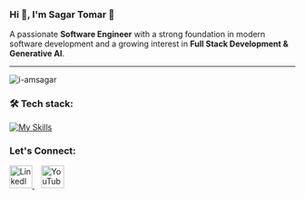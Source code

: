### Hi 👋, I'm Sagar Tomar 🤗

A passionate <strong>Software Engineer</strong> with a strong foundation in modern software development and a growing interest in <strong>Full Stack Development & Generative AI</strong>.

---

<p align="left"> <img src="https://komarev.com/ghpvc/?username=i-amsagar&label=Profile%20views&color=FB2576&style=flat" alt="i-amsagar" /> </p>

<h3 align="left">🛠️ Tech stack:</h3>

[![My Skills](https://skillicons.dev/icons?i=cpp,html,css,tailwind,sass,js,ts,react,next,jest,nodejs,mongodb,git,docker,vscode,python)](https://skillicons.dev)

<h3 align="left">Let's Connect:</h3>
<p align="left">
  <a href="https://linkedin.com/in/i-amsagar" target="_blank">
    <img src="https://raw.githubusercontent.com/rahuldkjain/github-profile-readme-generator/master/src/images/icons/Social/linked-in-alt.svg" alt="LinkedIn" width="40" height="40"/>
  </a>
  &nbsp;&nbsp;
  <a href="https://www.youtube.com/c/SagarDeveloper" target="_blank">
    <img src="https://raw.githubusercontent.com/rahuldkjain/github-profile-readme-generator/master/src/images/icons/Social/youtube.svg" alt="YouTube" width="40" height="40"/>
  </a>
</p>

